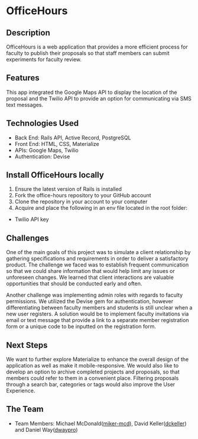 # OfficeHours

## Description
OfficeHours is a web application that provides a more efficient process for faculty to publish their proposals so that staff members can submit experiments for faculty review.

## Features
This app integrated the Google Maps API to display the location of the proposal and the Twilio API to provide an option for communicating via SMS text messages.

## Technologies Used
- Back End: Rails API, Active Record, PostgreSQL
- Front End: HTML, CSS, Materialize
- APIs: Google Maps, Twilio
- Authentication: Devise

## Install OfficeHours locally
1. Ensure the latest version of Rails is installed
2. Fork the office-hours repository to your GitHub account
3. Clone the repository in your account to your computer
4. Acquire and place the following in an env file located in the root folder:

  - Twilio API key

## Challenges
One of the main goals of this project was to simulate a client relationship by gathering specifications and requirements in order to deliver a satisfactory product. The challenge we faced was to establish frequent communication so that we could share information that would help limit any issues or unforeseen changes. We learned that client interactions are valuable opportunities that should be conducted early and often.

Another challenge was implementing admin roles with regards to faculty permissions. We utilized the Devise gem for authentication, however differentiating between faculty members and students is still unclear when a new user registers. A solution would be to implement faculty invitations via email or text message that provide a link to a separate member registration form or a unique code to be inputted on the registration form.

## Next Steps
We want to further explore Materialize to enhance the overall design of the application as well as make it mobile-responsive. We would also like to develop an option to archive completed projects and proposals, so that members could refer to them in a convenient place. Filtering proposals through a search bar, categories or tags would also improve the User Experience.

## The Team
  - Team Members: Michael McDonald([miker-mcd](https://github.com/miker-mcd)), David Keller([dckeller](https://github.com/dckeller)) and Daniel Way([dwaypro](https://github.com/dwaypro))
